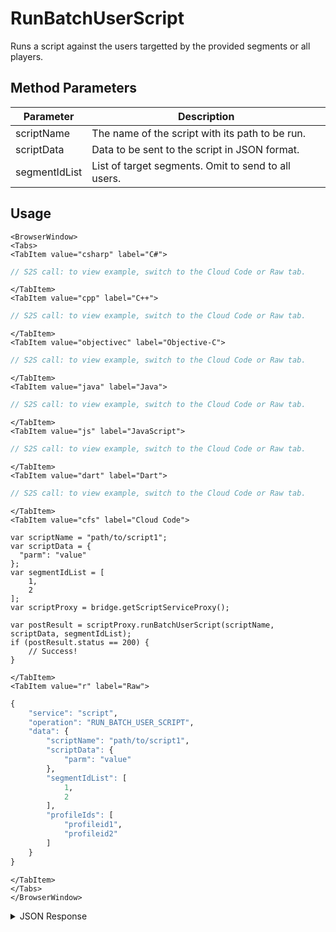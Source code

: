 # RunBatchUserScript

Runs a script against the users targetted by the provided segments or all players.

<PartialServop service_name="script" operation_name="RUN_BATCH_USER_SCRIPT" />

## Method Parameters

| Parameter     | Description                                         |
| ------------- | --------------------------------------------------- |
| scriptName    | The name of the script with its path to be run.     |
| scriptData    | Data to be sent to the script in JSON format.       |
| segmentIdList | List of target segments. Omit to send to all users. |

## Usage

```mdx-code-block
<BrowserWindow>
<Tabs>
<TabItem value="csharp" label="C#">
```

```csharp
// S2S call: to view example, switch to the Cloud Code or Raw tab.
```

```mdx-code-block
</TabItem>
<TabItem value="cpp" label="C++">
```

```cpp
// S2S call: to view example, switch to the Cloud Code or Raw tab.
```

```mdx-code-block
</TabItem>
<TabItem value="objectivec" label="Objective-C">
```

```objectivec
// S2S call: to view example, switch to the Cloud Code or Raw tab.
```

```mdx-code-block
</TabItem>
<TabItem value="java" label="Java">
```

```java
// S2S call: to view example, switch to the Cloud Code or Raw tab.
```

```mdx-code-block
</TabItem>
<TabItem value="js" label="JavaScript">
```

```javascript
// S2S call: to view example, switch to the Cloud Code or Raw tab.
```

```mdx-code-block
</TabItem>
<TabItem value="dart" label="Dart">
```

```dart
// S2S call: to view example, switch to the Cloud Code or Raw tab.
```

```mdx-code-block
</TabItem>
<TabItem value="cfs" label="Cloud Code">
```

```cfscript
var scriptName = "path/to/script1";
var scriptData = {
  "parm": "value"
};
var segmentIdList = [
	1,
	2
];
var scriptProxy = bridge.getScriptServiceProxy();

var postResult = scriptProxy.runBatchUserScript(scriptName, scriptData, segmentIdList);
if (postResult.status == 200) {
    // Success!
}
```

```mdx-code-block
</TabItem>
<TabItem value="r" label="Raw">
```

```r
{
	"service": "script",
	"operation": "RUN_BATCH_USER_SCRIPT",
	"data": {
		"scriptName": "path/to/script1",
		"scriptData": {
			"parm": "value"
		},
		"segmentIdList": [
			1,
			2
		],
		"profileIds": [
			"profileid1",
			"profileid2"
		]
	}
}
```

```mdx-code-block
</TabItem>
</Tabs>
</BrowserWindow>
```

<details>
<summary>JSON Response</summary>

```json
{
    "packetId": 1,
    "messageResponses": [
        {
            "status": 200,
            "data": {}
        }
    ]
}
```

</details>
